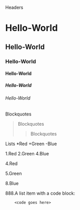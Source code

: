 Headers
# Hello-World
## Hello-World
### Hello-World
#### Hello-World
##### Hello-World
###### Hello-World

Blockquotes
>Blockquotes
>>Blockquotes

Lists
*Red
+Green
-Blue

1.Red
2.Green
4.Blue

4.Red

5.Green

8.Blue

888\.A list item with a code block:

        <code goes here>
